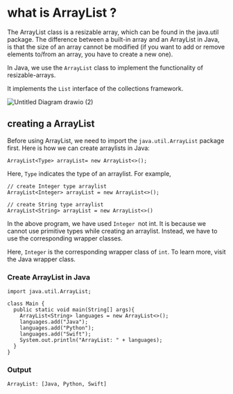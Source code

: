# what is ArrayList ?
The ArrayList class is a resizable array, which can be found in the java.util package. The difference between a built-in array and an ArrayList in Java, is that the size of an array cannot be modified (if you want to add or remove elements to/from an array, you have to create a new one).

In Java, we use the `ArrayList` class to implement the functionality of resizable-arrays.

It implements the `List` interface of the collections framework.


![Untitled Diagram drawio (2)](https://github.com/sawwalakhepallavi/bootcoding_java/assets/101243878/84c1a1fa-c3d7-47cc-8193-570bd505680e)


## creating a ArrayList

Before using ArrayList, we need to import the `java.util.ArrayList` package first. Here is how we can create arraylists in Java:

```ArrayList<Type> arrayList= new ArrayList<>();```

Here, `Type` indicates the type of an arraylist. For example,

```
// create Integer type arraylist
ArrayList<Integer> arrayList = new ArrayList<>();

// create String type arraylist
ArrayList<String> arrayList = new ArrayList<>()
```
In the above program, we have used `Integer `not int. It is because we cannot use primitive types while creating an arraylist. Instead, we have to use the corresponding wrapper classes.

Here, `Integer` is the corresponding wrapper class of `int`. To learn more, visit the Java wrapper class.

### Create ArrayList in Java

```
import java.util.ArrayList;

class Main {
  public static void main(String[] args){
    ArrayList<String> languages = new ArrayList<>();
    languages.add("Java");
    languages.add("Python");
    languages.add("Swift");
    System.out.println("ArrayList: " + languages);
  }
}
```
### Output
```
ArrayList: [Java, Python, Swift]
```




